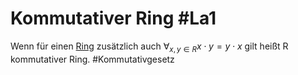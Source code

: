 # Kommutativer Ring #La1
Wenn für einen [Ring](Ring) zusätzlich auch 
$\forall_{x,y\in R}x\cdot y=y\cdot x$ gilt heißt R kommutativer Ring. #Kommutativgesetz  